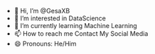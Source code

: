 - 👋 Hi, I’m @GesaXB
- 👀 I’m interested in DataScience
- 🌱 I’m currently learning Machine Learning
- 📫 How to reach me Contact My Social Media
- 😄 Pronouns: He/Him

<!---
GesaXB/GesaXB is a ✨ special ✨ repository because its `README.md` (this file) appears on your GitHub profile.
You can click the Preview link to take a look at your changes.
--->
